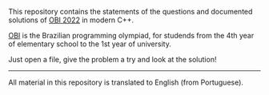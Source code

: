 This repository contains the statements of the questions and documented solutions of [OBI 2022](https://olimpiada.ic.unicamp.br/) in modern C++.

[OBI](https://olimpiada.ic.unicamp.br/) is the Brazilian programming olympiad, for studends from the 4th year of elementary school to the 1st year of university.

Just open a file, give the problem a try and look at the solution!

---

All material in this repository is translated to English (from Portuguese).